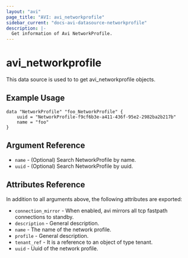 ```yaml
---
layout: "avi"
page_title: "AVI: avi_networkprofile"
sidebar_current: "docs-avi-datasource-networkprofile"
description: |-
  Get information of Avi NetworkProfile.
---
```


# avi_networkprofile

This data source is used to to get avi_networkprofile objects.

## Example Usage

```hcl
data "NetworkProfile" "foo_NetworkProfile" {
    uuid = "NetworkProfile-f9cf6b3e-a411-436f-95e2-2982ba2b217b"
    name = "foo"
}
```

## Argument Reference

* `name` - (Optional) Search NetworkProfile by name.
* `uuid` - (Optional) Search NetworkProfile by uuid.

## Attributes Reference

In addition to all arguments above, the following attributes are exported:

* `connection_mirror` - When enabled, avi mirrors all tcp fastpath connections to standby.
* `description` - General description.
* `name` - The name of the network profile.
* `profile` - General description.
* `tenant_ref` - It is a reference to an object of type tenant.
* `uuid` - Uuid of the network profile.

